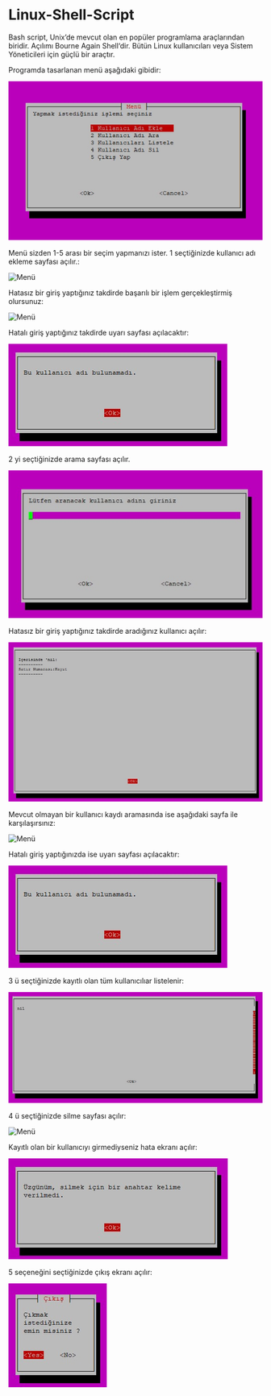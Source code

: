 # Linux-Shell-Script

Bash script, Unix’de mevcut olan en popüler programlama araçlarından biridir. Açılımı Bourne Again Shell‘dir. Bütün Linux kullanıcıları veya Sistem Yöneticileri için güçlü bir araçtır. 

Programda tasarlanan menü aşağıdaki gibidir:

![Menü](/images/menu.jpeg)

Menü sizden 1-5 arası bir seçim yapmanızı ister.
1 seçtiğinizde kullanıcı adı ekleme sayfası açılır.:

![Menü](/images/kayıt.jpeg)

Hatasız bir giriş yaptığınız takdirde başarılı bir işlem gerçekleştirmiş olursunuz:

![Menü](/images/kayıt_yapma.jpeg)

Hatalı giriş yaptığınız takdirde uyarı sayfası açılacaktır:

![Menü](/images/hatalı_kayıt.jpeg)

2 yi seçtiğinizde arama sayfası açılır.

![Menü](/images/arama.jpeg)

Hatasız bir giriş yaptığınız takdirde aradığınız kullanıcı açılır:

![Menü](/images/kullanıcı_arama.jpeg)

Mevcut olmayan bir kullanıcı kaydı aramasında ise aşağıdaki sayfa ile karşılaşırsınız:

![Menü](/images/olmayan_kayıt.jpeg)

Hatalı giriş yaptığınızda ise uyarı sayfası açılacaktır:

![Menü](/images/hatalı_kayıt.jpeg)

3 ü seçtiğinizde kayıtlı olan tüm kullanıcılıar listelenir:

![Menü](/images/listeleme.jpeg)

4 ü seçtiğinizde silme sayfası açılır:

![Menü](/images/kayıt_silme.jpeg)

Kayıtlı olan bir kullanıcıyı girmediyseniz hata ekranı açılır:

![Menü](/images/hatalı_giriş.jpeg)

5 seçeneğini seçtiğinizde çıkış ekranı açılır:

![Menü](/images/çıkış.jpeg)


